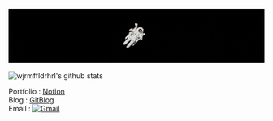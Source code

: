 ![space](space.jpg)    

![wjrmffldrhrl's github stats](https://github-readme-stats.vercel.app/api?username=wjrmffldrhrl&show_icons=true&theme=dark)  


Portfolio : [Notion](https://www.notion.so/fd24a04fb827425f933ad6621b242cba)  
Blog : [GitBlog](https://wjrmffldrhrl.github.io/)  
Email : [![Gmail](https://img.shields.io/badge/-Gmail-c14438?style=flat&logo=Gmail&logoColor=white)](mailto:wjrmffldrhrl@gmail.com)
